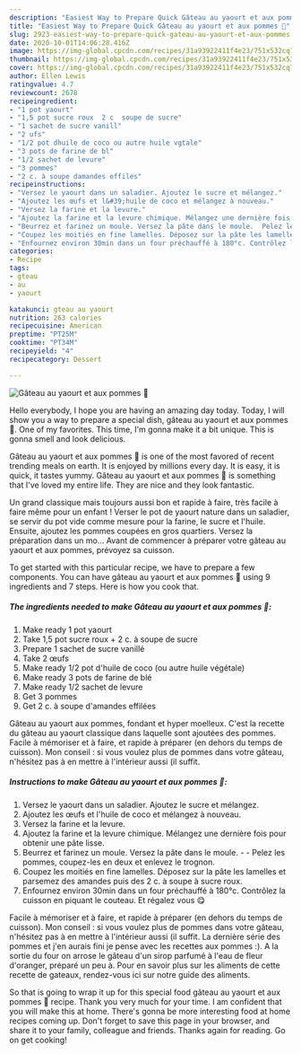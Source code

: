 ```yaml
---
description: "Easiest Way to Prepare Quick Gâteau au yaourt et aux pommes 🍏"
title: "Easiest Way to Prepare Quick Gâteau au yaourt et aux pommes 🍏"
slug: 2923-easiest-way-to-prepare-quick-gateau-au-yaourt-et-aux-pommes
date: 2020-10-01T14:06:28.416Z
image: https://img-global.cpcdn.com/recipes/31a93922411f4e23/751x532cq70/gateau-au-yaourt-et-aux-pommes-🍏-photo-principale-de-la-recette.jpg
thumbnail: https://img-global.cpcdn.com/recipes/31a93922411f4e23/751x532cq70/gateau-au-yaourt-et-aux-pommes-🍏-photo-principale-de-la-recette.jpg
cover: https://img-global.cpcdn.com/recipes/31a93922411f4e23/751x532cq70/gateau-au-yaourt-et-aux-pommes-🍏-photo-principale-de-la-recette.jpg
author: Ellen Lewis
ratingvalue: 4.7
reviewcount: 2678
recipeingredient:
- "1 pot yaourt"
- "1,5 pot sucre roux  2 c  soupe de sucre"
- "1 sachet de sucre vanill"
- "2 ufs"
- "1/2 pot dhuile de coco ou autre huile vgtale"
- "3 pots de farine de bl"
- "1/2 sachet de levure"
- "3 pommes"
- "2 c. à soupe damandes effiles"
recipeinstructions:
- "Versez le yaourt dans un saladier. Ajoutez le sucre et mélangez."
- "Ajoutez les œufs et l&#39;huile de coco et mélangez à nouveau."
- "Versez la farine et la levure."
- "Ajoutez la farine et la levure chimique. Mélangez une dernière fois pour obtenir une pâte lisse."
- "Beurrez et farinez un moule. Versez la pâte dans le moule.  Pelez les pommes, coupez-les en deux et enlevez le trognon."
- "Coupez les moitiés en fine lamelles. Déposez sur la pâte les lamelles et parsemez des amandes puis des 2 c. à soupe à sucre roux."
- "Enfournez environ 30min dans un four préchauffé à 180°c. Contrôlez la cuisson en piquant le couteau. Et régalez vous 😋"
categories:
- Recipe
tags:
- gteau
- au
- yaourt

katakunci: gteau au yaourt 
nutrition: 263 calories
recipecuisine: American
preptime: "PT25M"
cooktime: "PT34M"
recipeyield: "4"
recipecategory: Dessert

---
```



![Gâteau au yaourt et aux pommes 🍏](https://img-global.cpcdn.com/recipes/31a93922411f4e23/751x532cq70/gateau-au-yaourt-et-aux-pommes-🍏-photo-principale-de-la-recette.jpg)

Hello everybody, I hope you are having an amazing day today. Today, I will show you a way to prepare a special dish, gâteau au yaourt et aux pommes 🍏. One of my favorites. This time, I'm gonna make it a bit unique. This is gonna smell and look delicious.

Gâteau au yaourt et aux pommes 🍏 is one of the most favored of recent trending meals on earth. It is enjoyed by millions every day. It is easy, it is quick, it tastes yummy. Gâteau au yaourt et aux pommes 🍏 is something that I've loved my entire life. They are nice and they look fantastic.

Un grand classique mais toujours aussi bon et rapide à faire, très facile à faire même pour un enfant ! Verser le pot de yaourt nature dans un saladier, se servir du pot vide comme mesure pour la farine, le sucre et l&#39;huile. Ensuite, ajoutez les pommes coupées en gros quartiers. Versez la préparation dans un mo… Avant de commencer à préparer votre gâteau au yaourt et aux pommes, prévoyez sa cuisson.


To get started with this particular recipe, we have to prepare a few components. You can have gâteau au yaourt et aux pommes 🍏 using 9 ingredients and 7 steps. Here is how you cook that.

<!--inarticleads1-->

##### The ingredients needed to make Gâteau au yaourt et aux pommes 🍏:

1. Make ready 1 pot yaourt
1. Take 1,5 pot sucre roux + 2 c. à soupe de sucre
1. Prepare 1 sachet de sucre vanillé
1. Take 2 œufs
1. Make ready 1/2 pot d&#39;huile de coco (ou autre huile végétale)
1. Make ready 3 pots de farine de blé
1. Make ready 1/2 sachet de levure
1. Get 3 pommes
1. Get 2 c. à soupe d&#39;amandes effilées


Gâteau au yaourt aux pommes, fondant et hyper moelleux. C&#39;est la recette du gâteau au yaourt classique dans laquelle sont ajoutées des pommes. Facile à mémoriser et à faire, et rapide à préparer (en dehors du temps de cuisson). Mon conseil : si vous voulez plus de pommes dans votre gâteau, n&#39;hésitez pas à en mettre à l&#39;intérieur aussi (il suffit. 

<!--inarticleads2-->

##### Instructions to make Gâteau au yaourt et aux pommes 🍏:

1. Versez le yaourt dans un saladier. Ajoutez le sucre et mélangez.
1. Ajoutez les œufs et l&#39;huile de coco et mélangez à nouveau.
1. Versez la farine et la levure.
1. Ajoutez la farine et la levure chimique. Mélangez une dernière fois pour obtenir une pâte lisse.
1. Beurrez et farinez un moule. Versez la pâte dans le moule. -  - Pelez les pommes, coupez-les en deux et enlevez le trognon.
1. Coupez les moitiés en fine lamelles. Déposez sur la pâte les lamelles et parsemez des amandes puis des 2 c. à soupe à sucre roux.
1. Enfournez environ 30min dans un four préchauffé à 180°c. Contrôlez la cuisson en piquant le couteau. Et régalez vous 😋


Facile à mémoriser et à faire, et rapide à préparer (en dehors du temps de cuisson). Mon conseil : si vous voulez plus de pommes dans votre gâteau, n&#39;hésitez pas à en mettre à l&#39;intérieur aussi (il suffit. La dernière série des pommes et j&#39;en aurais fini je pense avec les recettes aux pommes :). A la sortie du four on arrose le gâteau d&#39;un sirop parfumé à l&#39;eau de fleur d&#39;oranger, préparé un peu à. Pour en savoir plus sur les aliments de cette recette de gateaux, rendez-vous ici sur notre guide des aliments. 

So that is going to wrap it up for this special food gâteau au yaourt et aux pommes 🍏 recipe. Thank you very much for your time. I am confident that you will make this at home. There's gonna be more interesting food at home recipes coming up. Don't forget to save this page in your browser, and share it to your family, colleague and friends. Thanks again for reading. Go on get cooking!
